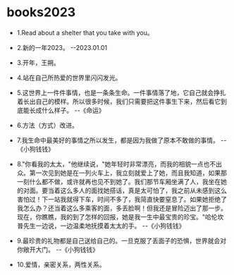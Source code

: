 # books2023

- 1.Read about a shelter that you take with you。

- 2.新的一年2023。 --2023.01.01

- 3.开年，王朔。

- 4.站在自己所热爱的世界里闪闪发光。

- 5.这世界上一件件事情，也是一条条生命。一件事情落了地，它自己就会挣扎着长出自己的模样。所以很多时候，我们只需要把这件事生下来，然后看它到底能长成什么样子。 --《命运》

- 6.方法（方式）改进。

- 7.我生命中最美好的事情之所以发生，都是因为我做了原本不敢做的事情。 --《小狗钱钱》

- 8."你看我的太太，"他继续说，"她年轻时非常漂亮，而我的相貌一点也不出众。第一次见到她是在一列火车上，我立刻就爱上了她，而且我知道，如果那一刻什么都不做，或许就再也见不到她了。我们那节车厢坐满了人，我坐在她的对面。要当着这么多人的面找她搭话，真是太可怕了，我之前从未感到这么害怕过！下一站我就得下车，时间不多了，我简直快要窒息了。如果她拒绝了我怎么办？还当着这么多乘客的面，多丢脸啊！但我还是冒险迈出了那一步。现在，你瞧瞧，我的到了怎样的回报，她是我一生中最宝贵的珍宝。"哈伦坎普先生一边说，一边温柔地抚摸着太太的手。 --《小狗钱钱》

- 9.最珍贵的礼物都是自己送给自己的。一旦克服了丢面子的恐惧，世界就会对你敞开大门。 --《小狗钱钱》

- 10.爱情，亲密关系，两性关系。
